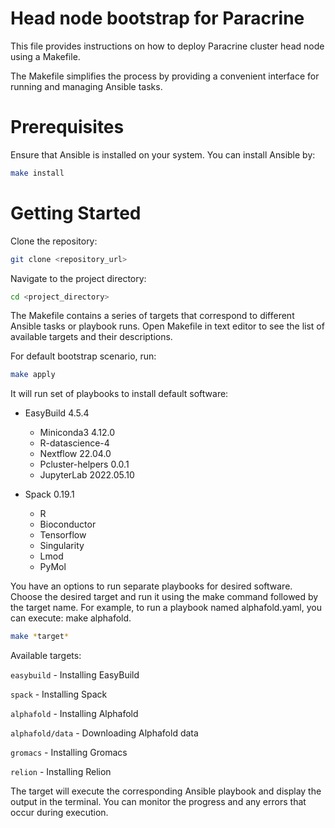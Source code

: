 # Head node bootstrap for Paracrine

This file provides instructions on how to deploy Paracrine cluster head node using a Makefile.

The Makefile simplifies the process by providing a convenient interface for running and managing Ansible tasks.

# Prerequisites
Ensure that Ansible is installed on your system. You can install Ansible by:

```bash
make install
```

# Getting Started
Clone the repository: 
```bash
git clone <repository_url>
```

Navigate to the project directory: 
```bash
cd <project_directory>
```
The Makefile contains a series of targets that correspond to different Ansible tasks or playbook runs.
Open Makefile in text editor to see the list of available targets and their descriptions.

For default bootstrap scenario, run:
```bash
make apply
```
It will run set of playbooks to install default software:

- EasyBuild 4.5.4
   - Miniconda3 4.12.0
   - R-datascience-4
   - Nextflow 22.04.0
   - Pcluster-helpers 0.0.1
   - JupyterLab 2022.05.10

- Spack 0.19.1
   - R
   - Bioconductor
   - Tensorflow
   - Singularity
   - Lmod
   - PyMol

You have an options to run separate playbooks for desired software.
Choose the desired target and run it using the make command followed by the target name. For example, to run a playbook named alphafold.yaml, you can execute: make alphafold.

```bash
make *target*
```
Available targets:

```easybuild``` - Installing EasyBuild

```spack``` - Installing Spack

```alphafold``` - Installing Alphafold

```alphafold/data``` - Downloading Alphafold data

```gromacs``` - Installing Gromacs

```relion``` - Installing Relion

The target will execute the corresponding Ansible playbook and display the output in the terminal. You can monitor the progress and any errors that occur during execution.

